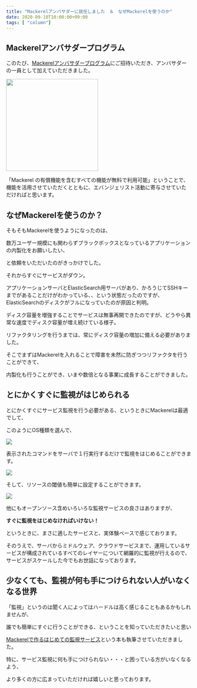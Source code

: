 ```yaml
---
title: "Mackerelアンバサダーに就任しました　＆　なぜMackerelを使うのか"
date: 2020-09-10T10:00:00+09:00
tags: [ "column"]
---
```


## Mackerelアンバサダープログラム

このたび、[Mackerelアンバサダープログラム](https://mackerel.io/ja/blog/entry/ambassador/about)にご招待いただき、アンバサダーの一員として加えていただきました。

<img src="https://user-images.githubusercontent.com/3523368/92728610-fd215a00-f3ab-11ea-92f2-eaf5f3d78447.png" width="250">

「Mackerel の有償機能を含むすべての機能が無料で利用可能」ということで、
機能を活用させていただくとともに、エバンジェリスト活動に寄与させていただければと思います。


## なぜMackerelを使うのか？

そもそもMackerelを使うようになったのは、

数万ユーザー規模にも関わらずブラックボックスとなっているアプリケーションの内製化をお願いしたい、

と依頼をいただいたのがきっかけでした。

それからすぐにサービスがダウン。

アプリケーションサーバとElasticSearch用サーバがあり、かろうじてSSHキーまでがあることだけがわかっている、、という状態だったのですが、ElasticSearchのディスクがフルになっていたのが原因と判明。

ディスク容量を増強することでサービスは無事再開できたのですが、どうやら異常な速度でディスク容量が増え続けている様子。

リファクタリングを行うまでは、常にディスク容量の増加に備える必要がありました。

そこでまずはMackerelを入れることで障害を未然に防ぎつつリファクタを行うことができて、

内製化も行うことができ、いまや数倍となる事業に成長することができました。


## とにかくすぐに監視がはじめられる

とにかくすぐにサービス監視を行う必要がある、というときにMackerelは最適でして、

このようにOS種類を選んで、

![](https://user-images.githubusercontent.com/3523368/59572844-c8601d80-90ea-11e9-997d-c59436a65159.png)


表示されたコマンドをサーバで１行実行するだけで監視をはじめることができます。

![](https://user-images.githubusercontent.com/3523368/59572871-ff363380-90ea-11e9-90a9-c659ecf92d81.png)



そして、リソースの閾値も簡単に設定することができます。

![](https://user-images.githubusercontent.com/3523368/59344874-d9efa100-8d49-11e9-92e3-e4aa75dd82d9.png)


他にもオープンソース含めいろいろな監視サービスの良さはありますが、

__すぐに監視をはじめなければいけない！__

というときに、まさに適したサービスと、実体験ベースで感じております。


そのうえで、サーバからミドルウェア、クラウドサービスまで、運用しているサービスが構成されているすべてのレイヤーについて網羅的に監視が行えるので、サービスがスケールした今でもお世話になっております。


## 少なくても、監視が何も手につけられない人がいなくなる世界

「監視」というのは聞く人によってはハードルは高く感じることもあるかもしれませんが、

誰でも簡単にすぐに行うことができる、ということを知っていただきたいと思い

[Mackerelで作るはじめての監視サービス]((https://amzn.to/2DdI1DM))という本も執筆させていただきました。


特に、サービス監視に何も手につけられない・・・と困っている方がいなくなるよう、

より多くの方に広まっていただければ嬉しいと思っております。